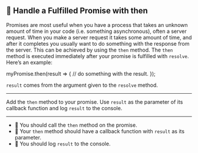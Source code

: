 🚀 Handle a Fulfilled Promise with then
---------------------------------------

Promises are most useful when you have a process that takes an unknown amount of time in your code (i.e. something asynchronous), often a server request. When you make a server request it takes some amount of time, and after it completes you usually want to do something with the response from the server. This can be achieved by using the `then` method. The `then` method is executed immediately after your promise is fulfilled with `resolve`. Here’s an example:

myPromise.then(result => {
  // do something with the result.
});

`result` comes from the argument given to the `resolve` method.

* * *

Add the `then` method to your promise. Use `result` as the parameter of its callback function and log `result` to the console.

* * *

*   🧪 You should call the `then` method on the promise.
*   🧪 Your `then` method should have a callback function with `result` as its parameter.
*   🧪 You should log `result` to the console.